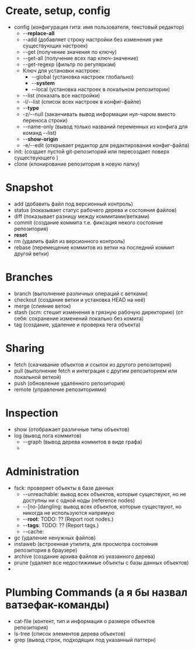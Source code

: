 # Create, setup, config
- config (конфигурация гита: имя пользователя, текстовый редактор)
    - --**replace-all**
    - --add (добавляет строку настройки без изменения уже существующих настроек)
    - --get (получение значения по ключу)
    - --get-all (получение всех пар ключ-значение)
    - --get-regexp (фильтр по регуляркам)
    - Ключ для установки настроек:
        - --global (установка настроек глобально)
        - --**system**
        - --local (установка настроек в локальном репозитории)
    - --list (показать все настройки)
    - -l/--list (список всех настроек в конфиг-файле)
    - --**type**
    - -z/--null (заканчивать вывод информации нул-чаром вместо переноса строки)
    - --name-only (вывод только названий переменных из конфига для команд --list)
    - --**show-origin**
    - -e/--edit (открывает редактор для редактирования конфиг-файла)
- init: (создает пустой git-репозиторий или пересоздает поверх существующего )
- clone (клонирование репозитория в новую папку)

# Snapshot
- add (добавить файл под версионный контроль)
- status (показывает статус рабочего дерева и состояния файлов)
- diff (показывает разницу между коммитами/ветками)
- commit (создание коммита т.е. фиксация некого состояние репозитория)
- **reset**
- rm (удалить файл из версионного контроль)
- rebase (перемещение коммитов из ветки на последний коммит другой ветки)

# Branches
- branch (выполнение различных операций с ветками)
- checkout (создание ветки и установка HEAD на неё)
- merge (слияние веток)
- stash (scm: стешит изменения в грязную рабочую директорию) (от себя: сохранение изменений локально без комита)
- tag (создание, удаление и проверка тега объекта)

# Sharing
- fetch (скачивание объектов и ссылок из другого репозитория)
- pull (выполнение fetch и интеграция с другим репозиторием или локальной веткой)
- push (обновление удалённого репозитория)
- remote (управление репозиториями)

# Inspection
- show (отображает различные типы объектов)
- log (вывод лога коммитов)
    - --graph (вывод дерева коммитов в виде графа)   
    - 
# Administration       
- fsck: проверяет объекты в базе данных
    - --unreachable: вывод всех объектов, которые существуют, но не доступны ни с одной ноды (reference nodes)
    - --[no-]dangling: вывод всех объектов, которые существуют, но никогда не используются напрямую
    - --**root**: TODO: ?? (Report root nodes.)
    - --**tags**: TODO: ?? (Report tags.)
    - --cache: 
- gc (удаление ненужных файлов)
- instaweb (встроенная утилита, для просмотра состояния репозитория в браузере)
- archive (создание архива файлов из указанного дерева)
- prune (удаляет все недостижимые объекты с базы данных объектов)
- 
# Plumbing Commands (а я бы назвал ватзефак-команды)
- cat-file (контент, тип и информация о размере объектов репозитория)
- ls-tree (список элементов дерева объектов)
- grep (вывод строк, подходящих под указанный паттерн)

